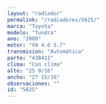 ```yaml
---
layout: "radiador"
permalink: "/radiadores/5625/"
marca: "Toyota"
modelo: "Tundra"
ano: "2008"
motor: "V8 4.6 5.7"
transmision: "Automática"
parte: "438411"
clima: "Con clima"
alto: "25 9/16"
ancho: "27 15/16"
observaciones: ""
id: "5625"
---
```


